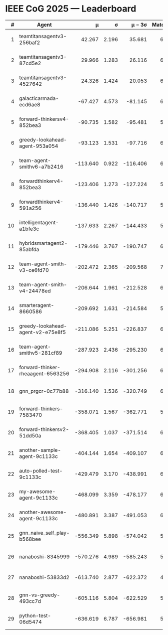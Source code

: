 # IEEE CoG 2025 — Leaderboard

| # | Agent | μ | σ | μ − 3σ | Matches | Updated |
|---:|---|---:|---:|---:|---:|---|
| 1 | teamtitansagentv3-256baf2 | 42.267 | 2.196 | 35.681 | 6526 | 2025-08-19 14:24 |
| 2 | teamtitansagentv3-87cd5e2 | 29.966 | 1.283 | 26.116 | 6772 | 2025-08-19 14:24 |
| 3 | teamtitansagentv3-4527642 | 24.326 | 1.424 | 20.053 | 6274 | 2025-08-19 14:24 |
| 4 | galacticarmada-ecd6ae8 | -67.427 | 4.573 | -81.145 | 6620 | 2025-08-19 14:24 |
| 5 | forward-thinkersv4-852bea3 | -90.735 | 1.582 | -95.481 | 5793 | 2025-08-19 14:24 |
| 6 | greedy-lookahead-agent-953a054 | -93.123 | 1.531 | -97.716 | 6248 | 2025-08-19 14:24 |
| 7 | team-agent-smithv6-a7b2416 | -113.640 | 0.922 | -116.406 | 6240 | 2025-08-19 14:24 |
| 8 | forwardthinkerv4-852bea3 | -123.406 | 1.273 | -127.224 | 5198 | 2025-08-19 14:24 |
| 9 | forwardthinkerv4-591a256 | -136.440 | 1.426 | -140.717 | 5780 | 2025-08-19 14:24 |
| 10 | intelligentagent-a1bfe3c | -137.633 | 2.267 | -144.433 | 5352 | 2025-08-19 14:24 |
| 11 | hybridsmartagent2-85abfda | -179.446 | 3.767 | -190.747 | 6126 | 2025-08-19 14:24 |
| 12 | team-agent-smith-v3-ce6fd70 | -202.472 | 2.365 | -209.568 | 7022 | 2025-08-19 14:24 |
| 13 | team-agent-smith-v4-24478ed | -206.644 | 1.961 | -212.528 | 6762 | 2025-08-19 14:24 |
| 14 | smarteragent-8660586 | -209.692 | 1.631 | -214.584 | 5525 | 2025-08-19 14:24 |
| 15 | greedy-lookahead-agent-v2-e75e8f5 | -211.086 | 5.251 | -226.837 | 6688 | 2025-08-19 14:24 |
| 16 | team-agent-smithv5-281cf89 | -287.923 | 2.436 | -295.230 | 6640 | 2025-08-19 14:24 |
| 17 | forward-thinker-rheaagent-6563256 | -294.908 | 2.116 | -301.256 | 6102 | 2025-08-19 14:24 |
| 18 | gnn_prgcr-0c77b88 | -316.140 | 1.536 | -320.749 | 6210 | 2025-08-19 14:24 |
| 19 | forward-thinkers-7583470 | -358.071 | 1.567 | -362.771 | 5940 | 2025-08-19 14:24 |
| 20 | forward-thinkersv2-51dd50a | -368.405 | 1.037 | -371.514 | 6742 | 2025-08-19 14:24 |
| 21 | another-sample-agent-9c1133c | -404.144 | 1.654 | -409.107 | 6400 | 2025-08-19 14:24 |
| 22 | auto-polled-test-9c1133c | -429.479 | 3.170 | -438.991 | 6040 | 2025-08-19 14:24 |
| 23 | my-awesome-agent-9c1133c | -468.099 | 3.359 | -478.177 | 6840 | 2025-08-19 14:24 |
| 24 | another-awesome-agent-9c1133c | -480.891 | 3.387 | -491.053 | 6940 | 2025-08-19 14:24 |
| 25 | gnn_naive_self_play-b568bee | -556.349 | 5.898 | -574.042 | 5340 | 2025-08-19 14:24 |
| 26 | nanaboshi-8345999 | -570.276 | 4.989 | -585.243 | 5580 | 2025-08-19 14:24 |
| 27 | nanaboshi-53833d2 | -613.740 | 2.877 | -622.372 | 4880 | 2025-08-19 14:24 |
| 28 | gnn-vs-greedy-493cc7d | -605.116 | 5.804 | -622.529 | 5400 | 2025-08-19 14:24 |
| 29 | python-test-06d5474 | -636.619 | 6.787 | -656.981 | 5110 | 2025-08-19 14:24 |
